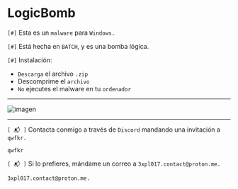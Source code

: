 # LogicBomb

`[#]` Esta es un `malware` para `Windows.` 

`[#]` Está hecha en `BATCH`, y es una bomba lógica.

`[#]` Instalación:

- `Descarga` el archivo `.zip`
- Descomprime el `archivo`
- `No` ejecutes el malware en tu `ordenador`

<hr>

![imagen](https://github.com/ZombieGeeK0/LogicBomb/assets/158185295/ac7c9239-67c1-4b9a-b94d-a821814ce76c)

<hr>

`[ 📬 ]` Contacta conmigo a través de `Discord` mandando una invitación a `qwfkr.`

    qwfkr
`[ 📬 ]` Si lo prefieres, mándame un correo a `3xpl017.contact@proton.me.`

    3xpl017.contact@proton.me.
